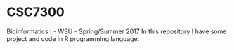 # CSC7300
Bioinformatics I - WSU - Spring/Summer 2017
In this repository I have some project and code in R programming language. 
